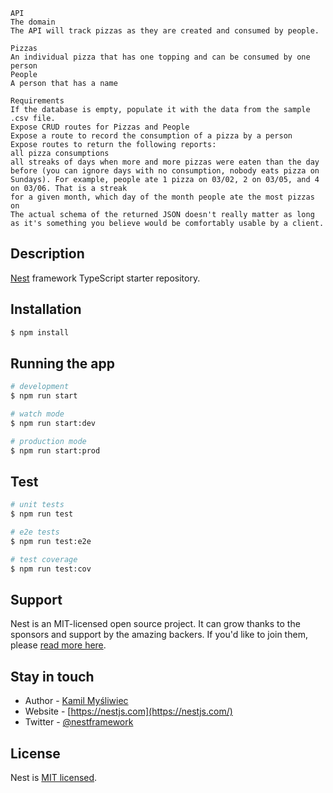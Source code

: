 ```shell
API
The domain
The API will track pizzas as they are created and consumed by people.

Pizzas
An individual pizza that has one topping and can be consumed by one person
People
A person that has a name

Requirements
If the database is empty, populate it with the data from the sample .csv file.
Expose CRUD routes for Pizzas and People
Expose a route to record the consumption of a pizza by a person
Expose routes to return the following reports:
all pizza consumptions
all streaks of days when more and more pizzas were eaten than the day before (you can ignore days with no consumption, nobody eats pizza on Sundays). For example, people ate 1 pizza on 03/02, 2 on 03/05, and 4 on 03/06. That is a streak
for a given month, which day of the month people ate the most pizzas on
The actual schema of the returned JSON doesn't really matter as long as it's something you believe would be comfortably usable by a client.
```

## Description

[Nest](https://github.com/nestjs/nest) framework TypeScript starter repository.

## Installation

```bash
$ npm install
```

## Running the app

```bash
# development
$ npm run start

# watch mode
$ npm run start:dev

# production mode
$ npm run start:prod
```

## Test

```bash
# unit tests
$ npm run test

# e2e tests
$ npm run test:e2e

# test coverage
$ npm run test:cov
```

## Support

Nest is an MIT-licensed open source project. It can grow thanks to the sponsors and support by the amazing backers. If you'd like to join them, please [read more here](https://docs.nestjs.com/support).

## Stay in touch

- Author - [Kamil Myśliwiec](https://kamilmysliwiec.com)
- Website - [https://nestjs.com](https://nestjs.com/)
- Twitter - [@nestframework](https://twitter.com/nestframework)

## License

Nest is [MIT licensed](LICENSE).
